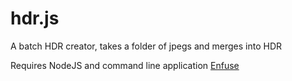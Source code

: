 # hdr.js
A batch HDR creator, takes a folder of jpegs and merges into HDR

Requires NodeJS and command line application [Enfuse](http://enblend.sourceforge.net/enfuse.doc/enfuse_4.0.0.xhtml/index.xhtml)
